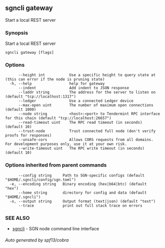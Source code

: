 ## sgncli gateway

Start a local REST server

### Synopsis

Start a local REST server

```
sgncli gateway [flags]
```

### Options

```
      --height int           Use a specific height to query state at (this can error if the node is pruning state)
  -h, --help                 help for gateway
      --indent               Add indent to JSON response
      --laddr string         The address for the server to listen on (default "tcp://localhost:1317")
      --ledger               Use a connected Ledger device
      --max-open uint        The number of maximum open connections (default 1000)
      --node string          <host>:<port> to Tendermint RPC interface for this chain (default "tcp://localhost:26657")
      --read-timeout uint    The RPC read timeout (in seconds) (default 10)
      --trust-node           Trust connected full node (don't verify proofs for responses)
      --unsafe-cors          Allows CORS requests from all domains. For development purposes only, use it at your own risk.
      --write-timeout uint   The RPC write timeout (in seconds) (default 10)
```

### Options inherited from parent commands

```
      --config string     Path to SGN-specific configs (default "$HOME/.sgncli/config/sgn.toml")
  -e, --encoding string   Binary encoding (hex|b64|btc) (default "hex")
      --home string       directory for config and data (default "$HOME/.sgncli")
  -o, --output string     Output format (text|json) (default "text")
      --trace             print out full stack trace on errors
```

### SEE ALSO

* [sgncli](sgncli.md)	 - SGN node command line interface

###### Auto generated by spf13/cobra

